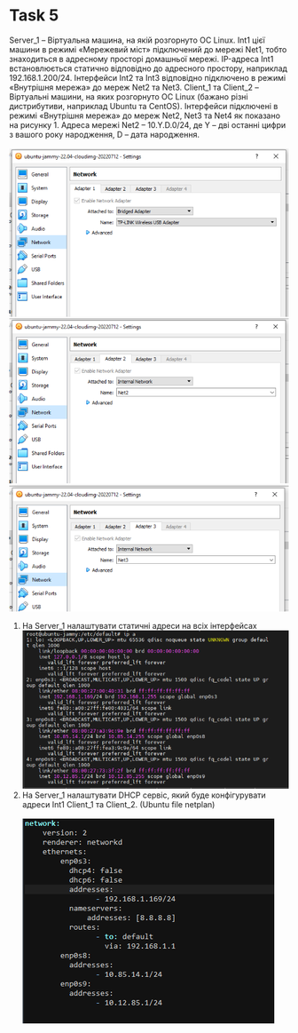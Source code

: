 # Task 5 <br/>


Server_1 – Віртуальна машина, на якій розгорнуто ОС Linux. Int1 цієї машини в
   режимі «Мережевий міст» підключений до мережі Net1, тобто знаходиться в адресному
   просторі домашньої мережі. IP-адреса Int1 встановлюється статично відповідно до
   адресного простору, наприклад 192.168.1.200/24. Інтерфейси Int2 та Int3 відповідно
   підключено в режимі «Внутрішня мережа» до мереж Net2 та Net3.
   Client_1 та Client_2 – Віртуальні машини, на яких розгорнуто ОС Linux (бажано
   різні дистрибутиви, наприклад Ubuntu та CentOS). Інтерфейси підключені в режимі
   «Внутрішня мережа» до мереж Net2, Net3 та Net4 як показано на рисунку 1.
   Адреса мережі Net2 – 10.Y.D.0/24, де Y – дві останні цифри з вашого року
   народження, D – дата народження. <br/><br/>
   ![3](1.png)<br/>
   ![3](2.png)<br/>
   ![3](3.png)<br/>
1. На Server_1 налаштувати статичні адреси на всіх інтерфейсах<br/>
   ![3](5.1.png)<br/>
2. На Server_1 налаштувати DHCP сервіс, який буде конфігурувати адреси Int1
   Client_1 та Client_2. (Ubuntu file netplan)<br/><br/>
   ![3](5.2.png)<br/>
